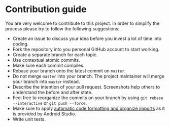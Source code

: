 # Contribution guide

You are very welcome to contribute to this project.
In order to simplify the process please try to follow the following suggestions:

* Create an issue to discuss your idea before you invest a lot of time into coding.
* Fork the repository into you personal GitHub account to start working.
* Create a separate branch for each topic.
* Use contextual atomic commits.
* Make sure each commit compiles.
* Rebase your branch onto the latest commit on `master`.
* Do not merge `master` into your branch. The project maintainer will merge your branch into `master` instead.
* Describe the intention of your pull request. Screenshots help others to understand the before and after state.
* Feel free to reorganize the commits on your branch by using `git rebase --interactive` or `git push --force`.
* Make sure to apply [automatic code formatting and organize imports][code-formatting] as it is provided by Android Studio.
* Write unit tests.


[code-formatting]: http://stackoverflow.com/a/5581992/356895
